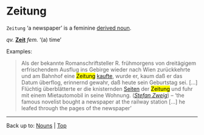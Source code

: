 # Zeitung

`Zeitung` ‘a newspaper’ is a feminine [derived noun](../../derivedNouns.md). 

*qv.* **[Zeit](Zeit.md)** *fem.* ‘(a) time’

Examples:

> Als der bekannte Romanschriftsteller R. frühmorgens von dreitägigem erfrischendem Ausflug ins Gebirge wieder nach Wien zurückkehrte und am Bahnhof eine <mark>Zeitung</mark> [kaufte](../../../verbs/k/ka/kaufen.md), wurde er, kaum daß er das Datum überflog, erinnernd gewahr, daß heute sein Geburtstag sei. [...] Flüchtig überblätterte er die knisternden [Seiten](../../s/se/Seite.md) der <mark>Zeitung</mark> und fuhr mit einem Mietautomobil in seine Wohnung. (*[Stefan Zweig](../../../texts/StefanZweig/BriefEinerUnbekannten.md)*) – ‘the famous novelist bought a newspaper at the railway station [...] he leafed through the pages of the newspaper’

----

Back up to: [Nouns](../../index.md) | [Top](../../../index.md)
